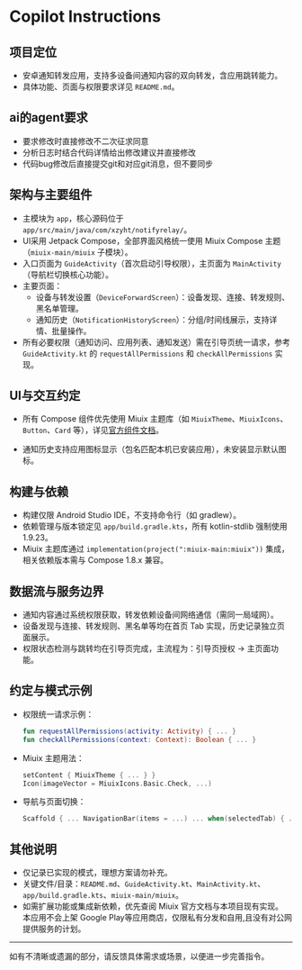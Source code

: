 # Copilot Instructions

## 项目定位
- 安卓通知转发应用，支持多设备间通知内容的双向转发，含应用跳转能力。
- 具体功能、页面与权限要求详见 `README.md`。


## ai的agent要求
- 要求修改时直接修改不二次征求同意
- 分析日志时结合代码详情给出修改建议并直接修改
- 代码bug修改后直接提交git和对应git消息，但不要同步
## 架构与主要组件
- 主模块为 `app`，核心源码位于 `app/src/main/java/com/xzyht/notifyrelay/`。
- UI采用 Jetpack Compose，全部界面风格统一使用 Miuix Compose 主题（`miuix-main/miuix` 子模块）。
- 入口页面为 `GuideActivity`（首次启动引导权限），主页面为 `MainActivity`（导航栏切换核心功能）。
- 主要页面：
  - 设备与转发设置（`DeviceForwardScreen`）：设备发现、连接、转发规则、黑名单管理。
  - 通知历史（`NotificationHistoryScreen`）：分组/时间线展示，支持详情、批量操作。
- 所有必要权限（通知访问、应用列表、通知发送）需在引导页统一请求，参考 `GuideActivity.kt` 的 `requestAllPermissions` 和 `checkAllPermissions` 实现。

## UI与交互约定
- 所有 Compose 组件优先使用 Miuix 主题库（如 `MiuixTheme`、`MiuixIcons`、`Button`、`Card` 等），详见[官方组件文档](https://miuix-kotlin-multiplatform.github.io/miuix/zh_CN/components/)。

- 通知历史支持应用图标显示（包名匹配本机已安装应用），未安装显示默认图标。

## 构建与依赖
- 构建仅限 Android Studio IDE，不支持命令行（如 gradlew）。
- 依赖管理与版本锁定见 `app/build.gradle.kts`，所有 kotlin-stdlib 强制使用 1.9.23。
- Miuix 主题库通过 `implementation(project(":miuix-main:miuix"))` 集成，相关依赖版本需与 Compose 1.8.x 兼容。

## 数据流与服务边界
- 通知内容通过系统权限获取，转发依赖设备间网络通信（需同一局域网）。
- 设备发现与连接、转发规则、黑名单等均在首页 Tab 实现，历史记录独立页面展示。
- 权限状态检测与跳转均在引导页完成，主流程为：引导页授权 → 主页面功能。

## 约定与模式示例
- 权限统一请求示例：
  ```kotlin
  fun requestAllPermissions(activity: Activity) { ... }
  fun checkAllPermissions(context: Context): Boolean { ... }
  ```
- Miuix 主题用法：
  ```kotlin
  setContent { MiuixTheme { ... } }
  Icon(imageVector = MiuixIcons.Basic.Check, ...)
  ```
- 导航与页面切换：
  ```kotlin
  Scaffold { ... NavigationBar(items = ...) ... when(selectedTab) { ... } }
  ```

## 其他说明
- 仅记录已实现的模式，理想方案请勿补充。
- 关键文件/目录：`README.md`、`GuideActivity.kt`、`MainActivity.kt`、`app/build.gradle.kts`、`miuix-main/miuix`。
- 如需扩展功能或集成新依赖，优先查阅 Miuix 官方文档与本项目现有实现。
本应用不会上架 Google Play等应用商店，仅限私有分发和自用,且没有对公网提供服务的计划。
---

如有不清晰或遗漏的部分，请反馈具体需求或场景，以便进一步完善指令。